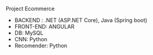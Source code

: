 Project Ecommerce
- BACKEND : .NET (ASP.NET Core), Java (Spring boot)
- FRONT-END: ANGULAR
- DB: MySQL
- CNN: Python
- Recomender: Python
